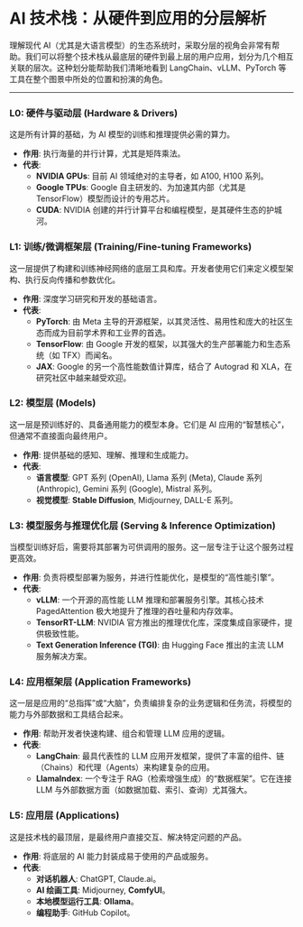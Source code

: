# AI 技术栈：从硬件到应用的分层解析

理解现代 AI（尤其是大语言模型）的生态系统时，采取分层的视角会非常有帮助。我们可以将整个技术栈从最底层的硬件到最上层的用户应用，划分为几个相互关联的层次。这种划分能帮助我们清晰地看到 LangChain、vLLM、PyTorch 等工具在整个图景中所处的位置和扮演的角色。

---

### L0: 硬件与驱动层 (Hardware & Drivers)

这是所有计算的基础，为 AI 模型的训练和推理提供必需的算力。

-   **作用**: 执行海量的并行计算，尤其是矩阵乘法。
-   **代表**:
    -   **NVIDIA GPUs**: 目前 AI 领域绝对的主导者，如 A100, H100 系列。
    -   **Google TPUs**: Google 自主研发的、为加速其内部（尤其是 TensorFlow）模型而设计的专用芯片。
    -   **CUDA**: NVIDIA 创建的并行计算平台和编程模型，是其硬件生态的护城河。

### L1: 训练/微调框架层 (Training/Fine-tuning Frameworks)

这一层提供了构建和训练神经网络的底层工具和库。开发者使用它们来定义模型架构、执行反向传播和参数优化。

-   **作用**: 深度学习研究和开发的基础语言。
-   **代表**:
    -   **PyTorch**: 由 Meta 主导的开源框架，以其灵活性、易用性和庞大的社区生态而成为目前学术界和工业界的首选。
    -   **TensorFlow**: 由 Google 开发的框架，以其强大的生产部署能力和生态系统（如 TFX）而闻名。
    -   **JAX**: Google 的另一个高性能数值计算库，结合了 Autograd 和 XLA，在研究社区中越来越受欢迎。

### L2: 模型层 (Models)

这一层是预训练好的、具备通用能力的模型本身。它们是 AI 应用的“智慧核心”，但通常不直接面向最终用户。

-   **作用**: 提供基础的感知、理解、推理和生成能力。
-   **代表**:
    -   **语言模型**: GPT 系列 (OpenAI), Llama 系列 (Meta), Claude 系列 (Anthropic), Gemini 系列 (Google), Mistral 系列。
    -   **视觉模型**: **Stable Diffusion**, Midjourney, DALL-E 系列。

### L3: 模型服务与推理优化层 (Serving & Inference Optimization)

当模型训练好后，需要将其部署为可供调用的服务。这一层专注于让这个服务过程更高效。

-   **作用**: 负责将模型部署为服务，并进行性能优化，是模型的“高性能引擎”。
-   **代表**:
    -   **vLLM**: 一个开源的高性能 LLM 推理和部署服务引擎。其核心技术 PagedAttention 极大地提升了推理的吞吐量和内存效率。
    -   **TensorRT-LLM**: NVIDIA 官方推出的推理优化库，深度集成自家硬件，提供极致性能。
    *   **Text Generation Inference (TGI)**: 由 Hugging Face 推出的主流 LLM 服务解决方案。

### L4: 应用框架层 (Application Frameworks)

这一层是应用的“总指挥”或“大脑”，负责编排复杂的业务逻辑和任务流，将模型的能力与外部数据和工具结合起来。

-   **作用**: 帮助开发者快速构建、组合和管理 LLM 应用的逻辑。
-   **代表**:
    -   **LangChain**: 最具代表性的 LLM 应用开发框架，提供了丰富的组件、链（Chains）和代理（Agents）来构建复杂的应用。
    -   **LlamaIndex**: 一个专注于 RAG（检索增强生成）的“数据框架”。它在连接 LLM 与外部数据方面（如数据加载、索引、查询）尤其强大。

### L5: 应用层 (Applications)

这是技术栈的最顶层，是最终用户直接交互、解决特定问题的产品。

-   **作用**: 将底层的 AI 能力封装成易于使用的产品或服务。
-   **代表**:
    -   **对话机器人**: ChatGPT, Claude.ai。
    -   **AI 绘画工具**: Midjourney, **ComfyUI**。
    -   **本地模型运行工具**: **Ollama**。
    -   **编程助手**: GitHub Copilot。